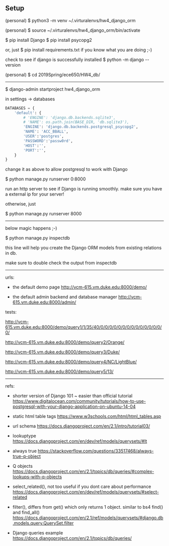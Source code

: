 ## Setup

(personal) $ python3 -m venv ~/.virturalenvs/hw4_django_orm

(personal) $ source ~/.virturalenvs/hw4_django_orm/bin/activate

$ pip install Django
$ pip install psycopg2

or, just
$ pip install requirements.txt
if you know what you are doing ;-)

check to see if django is successfully installed
$ python -m django --version

(personal) $ cd 2019Spring/ece650/HW4_db/

---

$ django-admin startproject hw4_django_orm

in settings -> databases

```python
DATABASES = {
    'default': {
        # 'ENGINE': 'django.db.backends.sqlite3',
        # 'NAME': os.path.join(BASE_DIR, 'db.sqlite3'),
        'ENGINE': 'django.db.backends.postgresql_psycopg2',
        'NAME': 'ACC_BBALL',
        'USER':'postgres',
        'PASSWORD':'passw0rd',
        'HOST':'',
        'PORT':'',
    }
}
```
change it as above to allow postgresql to work with Django

$ python manage.py runserver 0:8000

run an http server to see if Django is running smoothly. make sure you have a external ip for your server! 

otherwise, just

$ python manage.py runserver 8000

---

below magic happens ;-)

$ python manage.py inspectdb

this line will help you create the Django ORM models from existing relations in db.

make sure to double check the output from inspectdb

---

urls:

- the default demo page
http://vcm-615.vm.duke.edu:8000/demo/

- the default admin backend and database manager
http://vcm-615.vm.duke.edu:8000/admin/

tests:

http://vcm-615.vm.duke.edu:8000/demo/query1/1/35/40/0/0/0/0/0/0/0/0/0/0/0/0/0/0/0/

http://vcm-615.vm.duke.edu:8000/demo/query2/Orange/

http://vcm-615.vm.duke.edu:8000/demo/query3/Duke/

http://vcm-615.vm.duke.edu:8000/demo/query4/NC/LightBlue/

http://vcm-615.vm.duke.edu:8000/demo/query5/13/

---

refs:

- shorter version of Django 101 ~ easier than official tutorial
https://www.digitalocean.com/community/tutorials/how-to-use-postgresql-with-your-django-application-on-ubuntu-14-04

- static html table tags
https://www.w3schools.com/html/html_tables.asp

- url schema
https://docs.djangoproject.com/en/2.1/intro/tutorial03/

- lookuptype
https://docs.djangoproject.com/en/dev/ref/models/querysets/#lt

- always true
https://stackoverflow.com/questions/33517468/always-true-q-object

- Q objects
https://docs.djangoproject.com/en/2.1/topics/db/queries/#complex-lookups-with-q-objects

- select_related(), not too useful if you dont care about performance
https://docs.djangoproject.com/en/dev/ref/models/querysets/#select-related

- filter(), differs from get() which only returns 1 object. similar to bs4 find() and find_all()
https://docs.djangoproject.com/en/2.1/ref/models/querysets/#django.db.models.query.QuerySet.filter

- Django queries example
https://docs.djangoproject.com/en/2.1/topics/db/queries/

